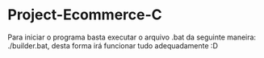 # Project-Ecommerce-C
Para iniciar o programa basta executar o arquivo .bat da seguinte maneira: ./builder.bat, desta forma irá funcionar tudo adequadamente :D

